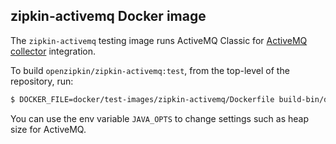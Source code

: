 ## zipkin-activemq Docker image

The `zipkin-activemq` testing image runs ActiveMQ Classic for [ActiveMQ collector](../../../zipkin-collector/activemq)
integration.

To build `openzipkin/zipkin-activemq:test`, from the top-level of the repository, run:
```bash
$ DOCKER_FILE=docker/test-images/zipkin-activemq/Dockerfile build-bin/docker/docker_build openzipkin/zipkin-activemq:test
```

You can use the env variable `JAVA_OPTS` to change settings such as heap size for ActiveMQ.
